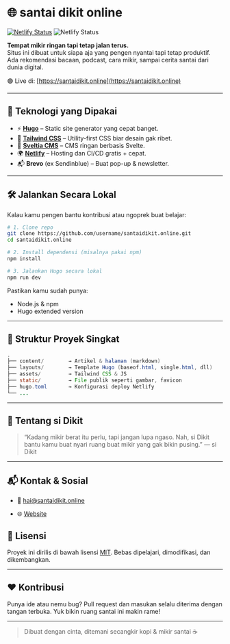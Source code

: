 # 🌐 santai dikit online

[![Netlify Status](https://api.netlify.com/api/v1/badges/675a6ea3-33c0-48d1-871a-958dd4738c1a/deploy-status)](https://app.netlify.com/projects/santaidikit-online/deploys)
![Netlify Status](https://api.netlify.com/api/v1/badges/675a6ea3-33c0-48d1-871a-958dd4738c1a/deploy-status?branch=dev)


**Tempat mikir ringan tapi tetap jalan terus.**  
Situs ini dibuat untuk siapa aja yang pengen nyantai tapi tetap produktif. Ada rekomendasi bacaan, podcast, cara mikir, sampai cerita santai dari dunia digital.

🟢 Live di: [https://santaidikit.online](https://santaidikit.online)

---

## 🚀 Teknologi yang Dipakai

- ⚡ **[Hugo](https://gohugo.io/)** – Static site generator yang cepat banget.
- 🎨 **[Tailwind CSS](https://tailwindcss.com/)** – Utility-first CSS biar desain gak ribet.
- 🧠 **[Sveltia CMS](https://github.com/sveltia/sveltia-cms)** – CMS ringan berbasis Svelte.
- 🌍 **[Netlify](https://www.netlify.com/)** – Hosting dan CI/CD gratis + cepat.
- 📬 **Brevo** (ex Sendinblue) – Buat pop-up & newsletter.

---

## 🛠️ Jalankan Secara Lokal

Kalau kamu pengen bantu kontribusi atau ngoprek buat belajar:

```bash
# 1. Clone repo
git clone https://github.com/username/santaidikit.online.git
cd santaidikit.online

# 2. Install dependensi (misalnya pakai npm)
npm install

# 3. Jalankan Hugo secara lokal
npm run dev
```
Pastikan kamu sudah punya:

- Node.js & npm
- Hugo extended version

---

## 📁 Struktur Proyek Singkat

```java
.
├── content/        → Artikel & halaman (markdown)
├── layouts/        → Template Hugo (baseof.html, single.html, dll)
├── assets/         → Tailwind CSS & JS
├── static/         → File publik seperti gambar, favicon
├── hugo.toml       → Konfigurasi deploy Netlify
└── ...
```

---

## 🙋 Tentang si Dikit

> “Kadang mikir berat itu perlu, tapi jangan lupa ngaso.
> Nah, si Dikit bantu kamu buat nyari ruang buat mikir yang gak bikin pusing.”
> — si Dikit

---

## 📬 Kontak & Sosial

- 📧 [hai@santaidikit.online](mailto:hai@santaidikit.online)

- 🌐 [Website](https://santaidikit.online)

## 📄 Lisensi

Proyek ini dirilis di bawah lisensi [MIT](LICENSE). Bebas dipelajari, dimodifikasi, dan dikembangkan.

---

## ❤️ Kontribusi

Punya ide atau nemu bug?
Pull request dan masukan selalu diterima dengan tangan terbuka. Yuk bikin ruang santai ini makin rame!

---

> Dibuat dengan cinta, ditemani secangkir kopi & mikir santai ☕
